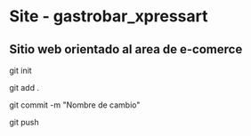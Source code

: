 # Site - gastrobar_xpressart

## Sitio web orientado al area de e-comerce

git init

git add .

git commit -m "Nombre de cambio"

git push
